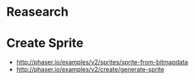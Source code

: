 Reasearch
=========

Create Sprite
=============
- http://phaser.io/examples/v2/sprites/sprite-from-bitmapdata
- http://phaser.io/examples/v2/create/generate-sprite

